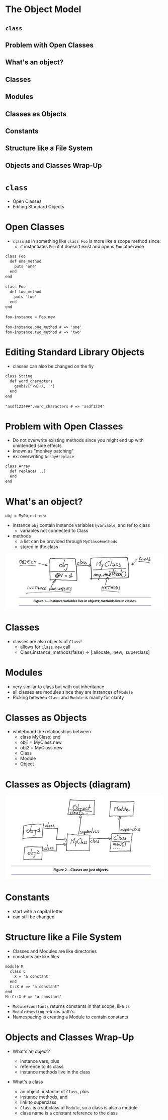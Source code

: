 # The Object Model

## `class`
## Problem with Open Classes
## What's an object?
## Classes
## Modules
## Classes as Objects
## Constants
## Structure like a File System
## Objects and Classes Wrap-Up

# `class`

* Open Classes
* Editing Standard Objects

# Open Classes

* `class` as in something like `class Foo` is more like a scope method since:
  * it instantiates `Foo` if it doesn't exist and opens `Foo` otherwise

~~~
class Foo
  def one_method
    puts 'one'
  end
end

class Foo
  def two_method
    puts 'two'
  end
end

foo-instance = Foo.new

foo-instance.one_method # => 'one'
foo-instance.two_method # => 'two'

~~~

# Editing Standard Library Objects

* classes can also be changed on the fly

~~~
class String
  def word_characters
    gsub(/[^\w]+/, '')
  end
end

"asdf1234##".word_characters # => 'asdf1234'
~~~


# Problem with Open Classes

* Do not overwrite existing methods since you might end up with unintended side effects
* known as "monkey patching"
* ex: overwriting `Array#replace`

~~~
class Array
  def replace(...)
  end
end
~~~

# What's an object?

`obj = MyObject.new`

* instance `obj` contain instance variables `@variable`, and ref to class
  * variables not connected to Class
* methods
  * a list can be provided through `MyClass#methods`
  * stored in the class

![figure one: object instance variables and method locations](figure-1-object-model.png)

# Classes

* classes are also objects of `Class`!
  * allows for `Class.new` call
  * Class.instance_methods(false) => [:allocate, :new, :superclass]

# Modules

* very similar to class but with out inheritance
* all classes are modules since they are instances of `Module`
* Picking between `Class` and `Module` is mainly for clarity

# Classes as Objects

* whiteboard the relationships between
  * class MyClass; end
  * obj1 = MyClass.new
  * obj2 = MyClass.new
  * Class
  * Module
  * Object

# Classes as Objects (diagram)

![figure two: classes are objects](figure-2-class-objects.png)

# Constants

* start with a capital letter
* can still be changed

# Structure like a File System

* Classes and Modules are like directories
* constants are like files

~~~
module M
  class C
    X = 'a constant'
  end
  C::X # => "a constant"
end
M::C::X # => "a constant"
~~~

* `Module#constants` returns constants in that scope, like `ls`
* `Module#nesting` returns path's
* Namespacing is creating a Module to contain constants

# Objects and Classes Wrap-Up

* What's an object?
  * instance vars, plus
  * reference to its class
  * instance methods live in the class

* What's a class
  * an object, instance of `Class`, plus
  * instance methods, and
  * link to superclass
  * `Class` is a subclass of `Module`, so a class is also a module
  * class name is a constant reference to the class
